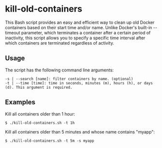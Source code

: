 # kill-old-containers
This Bash script provides an easy and efficient way to clean up old Docker containers based on their start time and/or name. Unlike Docker's built-in --timeout parameter, which terminates a container after a certain period of inactivity, this script allows you to specify a specific time interval after which containers are terminated regardless of activity.

## Usage
The script has the following command line arguments:
```
-s | --search [name]: filter containers by name. (optional)
-t | --time [time]: time in seconds, minutes (m), hours (h), or days (d). This argument is required.
```

## Examples
Kill all containers older than 1 hour:
```
$ ./kill-old-containers.sh -t 1h
```
Kill all containers older than 5 minutes and whose name contains "myapp":
```
$ ./kill-old-containers.sh -t 5m -s myapp
```
